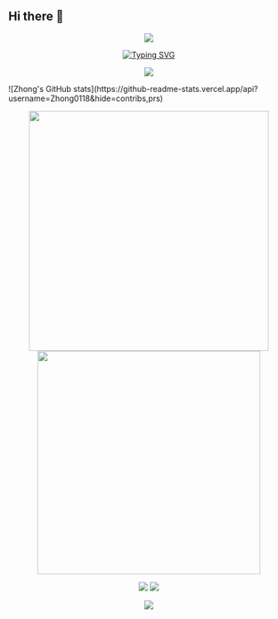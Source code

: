 ## Hi there 👋
<p align="center">
<img src="https://capsule-render.vercel.app/api?type=waving&height=300&color=gradient&text=Hello%20Coders&textBg=false" />
</p>
<p align="center">
<a href="https://git.io/typing-svg"><img src="https://readme-typing-svg.demolab.com?font=Fira+Code&weight=500&size=24&pause=1000&width=435&lines=Welcome+to+my+profile" alt="Typing SVG" /></a>
</p>
<p align="center">
  <a href="https://skillicons.dev">
    <img src="https://skillicons.dev/icons?i=vue,py,anaconda,flask,github,gmail,md,mongodb,mysql,pycharm" />
  </a>
</p>
![Zhong's GitHub stats](https://github-readme-stats.vercel.app/api?username=Zhong0118&hide=contribs,prs)
<p align="center">
<img align="center" width="430" src="https://github-readme-stats.vercel.app/api?username=Zhong0118&theme=github_dark&show_icons=true&show=reviews&hide_title=true&hide=contribs&hide_border=true" />
<img align="center" width="400" src="https://streak-stats.demolab.com?user=Zhong0118&theme=github-dark-blue&date_format=%5BY.%5Dn.j&hide_border=true" />
</p>
<p align="center">
<img src="https://github-readme-activity-graph.vercel.app/graph?username=Zhong0118&theme=github-compact&hide_border=true&area=true&custom_title=Contribution%20Graph" />
<img src="https://github-readme-stats.vercel.app/api/top-langs/?username=Zhong0118&theme=transparent&hide_border=true&layout=donut-vertical&langs_count=6" />
</p>

<p align="center">
<img src="https://capsule-render.vercel.app/api?type=waving&height=300&color=gradient&text=Thank%20You&textBg=false&section=footer" />
</p>



<!--
**Zhong0118/Zhong0118** is a ✨ _special_ ✨ repository because its `README.md` (this file) appears on your GitHub profile.

Here are some ideas to get you started:

- 🔭 I’m currently working on ...
- 🌱 I’m currently learning ...
- 👯 I’m looking to collaborate on ...
- 🤔 I’m looking for help with ...
- 💬 Ask me about ...
- 📫 How to reach me: ...
- 😄 Pronouns: ...
- ⚡ Fun fact: ...
-->
